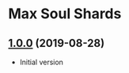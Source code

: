 # Max Soul Shards

## [1.0.0](https://github.com/ketho-wow/VendorPrice/tree/1.1.3) (2019-08-28)


- Initial version
